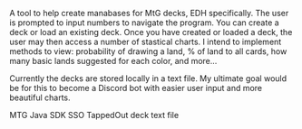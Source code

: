 A tool to help create manabases for MtG decks, EDH specifically. The user is prompted to input numbers to navigate the program. You can create a deck or load an existing deck. Once you have created or loaded a deck,
the user may then access a number of stastical charts. I intend to implement methods to view: probability of drawing a land, % of land to all cards, how many basic lands suggested for each color, and more...

Currently the decks are stored locally in a text file. My ultimate goal would be for this to become a Discord bot with easier user input and more beautiful charts.

MTG Java SDK
SSO
TappedOut deck text file
